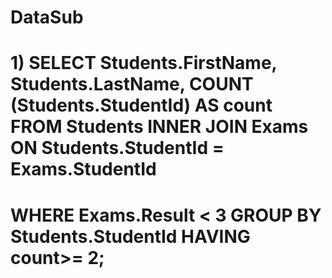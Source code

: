 # DataSub

# 1)    SELECT Students.FirstName, Students.LastName, COUNT (Students.StudentId) AS count FROM Students INNER JOIN Exams ON Students.StudentId = Exams.StudentId
# WHERE Exams.Result < 3 GROUP BY Students.StudentId HAVING count>= 2;
